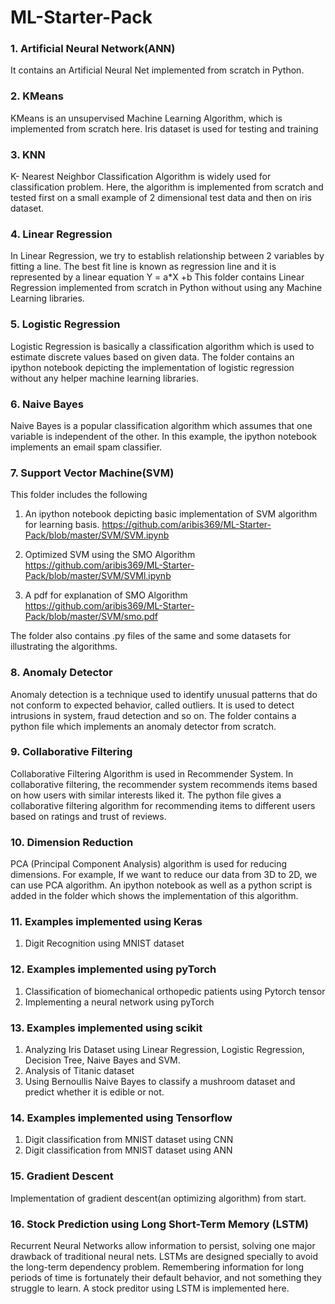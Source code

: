 # ML-Starter-Pack

### 1. Artificial Neural Network(ANN) 
It contains an Artificial Neural Net implemented from scratch in Python.

### 2. KMeans
KMeans is an unsupervised Machine Learning Algorithm, which is implemented from scratch here. Iris dataset is used for testing and training

### 3.  KNN 
K- Nearest Neighbor Classification Algorithm is widely used for classification problem. Here, the algorithm is implemented from scratch and tested first on a small example of 2 dimensional test data and then on iris dataset.

### 4. Linear Regression
In Linear Regression, we try to establish relationship between 2 variables by fitting a line. The best fit line is known as regression line and it is represented by a linear equation Y = a*X +b
This folder contains Linear Regression implemented from scratch in Python without using any Machine Learning libraries. 

### 5. Logistic Regression
Logistic Regression is basically a classification algorithm which is used to estimate discrete values based on given data.
The folder contains an ipython notebook depicting the implementation of logistic regression without any helper machine learning libraries.

### 6. Naive Bayes
Naive Bayes is a popular classification algorithm which assumes that one variable is independent of the other.
In this example, the ipython notebook implements an email spam classifier.


### 7. Support Vector Machine(SVM)
This folder includes the following
  1. An ipython notebook depicting basic implementation of SVM algorithm for learning basis.
  https://github.com/aribis369/ML-Starter-Pack/blob/master/SVM/SVM.ipynb
  
  1. Optimized SVM using the SMO Algorithm
  https://github.com/aribis369/ML-Starter-Pack/blob/master/SVM/SVMl.ipynb
  
  1. A pdf for explanation of SMO Algorithm
  https://github.com/aribis369/ML-Starter-Pack/blob/master/SVM/smo.pdf
  
 The folder also contains .py files of the same and some datasets for illustrating the algorithms.

### 8. Anomaly Detector
Anomaly detection is a technique used to identify unusual patterns that do not conform to expected behavior, called outliers. 
It is used to detect intrusions in system, fraud detection and so on.
The folder contains a python file which implements an anomaly detector from scratch.

### 9. Collaborative Filtering
Collaborative Filtering Algorithm is used in Recommender System. In collaborative filtering, the recommender system recommends items based on how users with similar interests liked it.
The python file gives a collaborative filtering algorithm for recommending items to different users based on ratings and trust of reviews.

### 10. Dimension Reduction
PCA (Principal Component Analysis) algorithm is used for reducing dimensions. For example, If we want to reduce our data from 3D to 2D, we can use PCA algorithm. 
An ipython notebook as well as a python script is added in the folder which shows the implementation of this algorithm.

### 11. Examples implemented using Keras
  1. Digit Recognition using MNIST dataset

### 12. Examples implemented using pyTorch
  1. Classification of biomechanical orthopedic patients using Pytorch tensor
  2. Implementing a neural network using pyTorch

### 13. Examples implemented using scikit
  1. Analyzing Iris Dataset using Linear Regression, Logistic Regression, Decision Tree, Naive Bayes and SVM.
  1. Analysis of Titanic dataset
  1. Using Bernoullis Naive Bayes to classify a mushroom dataset and predict whether it is edible or not.

### 14. Examples implemented using Tensorflow
  1. Digit classification from MNIST dataset using CNN
  2. Digit classification from MNIST dataset using ANN

### 15. Gradient Descent
Implementation of gradient descent(an optimizing algorithm) from start.

### 16. Stock Prediction using Long Short-Term Memory (LSTM) 
Recurrent Neural Networks allow information to persist, solving one major drawback of traditional neural nets. 
LSTMs are designed specially to avoid the long-term dependency problem.
Remembering information for long periods of time is fortunately their default behavior, and not something they struggle to learn.
A stock preditor using LSTM is implemented here. 
